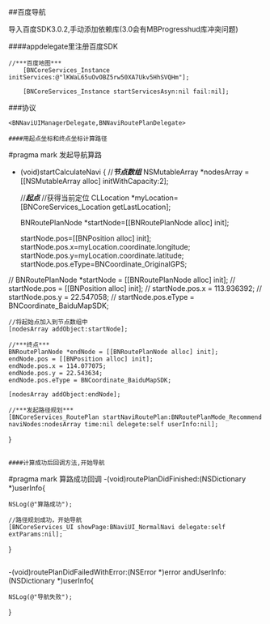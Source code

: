 ##百度导航

导入百度SDK3.0.2,手动添加依赖库(3.0会有MBProgresshud库冲突问题)

####appdelegate里注册百度SDK
```
//***百度地图***
    [BNCoreServices_Instance initServices:@"lKWaL65uOvOBZ5rw50XA7Ukv5HhSVQHm"];
    
    [BNCoreServices_Instance startServicesAsyn:nil fail:nil];
```

###协议
```
<BNNaviUIManagerDelegate,BNNaviRoutePlanDelegate>

####用起点坐标和终点坐标计算路径
```
#pragma mark 发起导航算路
- (void)startCalculateNavi
{
    //***节点数组***
    NSMutableArray *nodesArray = [[NSMutableArray alloc] initWithCapacity:2];
    
    //***起点***
    //获得当前定位
    CLLocation *myLocation=[BNCoreServices_Location getLastLocation];
    
    BNRoutePlanNode *startNode=[[BNRoutePlanNode alloc] init];
    
    startNode.pos=[[BNPosition alloc] init];
    startNode.pos.x=myLocation.coordinate.longitude;
    startNode.pos.y=myLocation.coordinate.latitude;
    startNode.pos.eType=BNCoordinate_OriginalGPS;
    
//    BNRoutePlanNode *startNode = [[BNRoutePlanNode alloc] init];
//    startNode.pos = [[BNPosition alloc] init];
//    startNode.pos.x = 113.936392;
//    startNode.pos.y = 22.547058;
//    startNode.pos.eType = BNCoordinate_BaiduMapSDK;
    
    //将起始点加入到节点数组中
    [nodesArray addObject:startNode];
    
    //***终点***
    BNRoutePlanNode *endNode = [[BNRoutePlanNode alloc] init];
    endNode.pos = [[BNPosition alloc] init];
    endNode.pos.x = 114.077075;
    endNode.pos.y = 22.543634;
    endNode.pos.eType = BNCoordinate_BaiduMapSDK;
    
    [nodesArray addObject:endNode];
    
    //***发起路径规划***
    [BNCoreServices_RoutePlan startNaviRoutePlan:BNRoutePlanMode_Recommend naviNodes:nodesArray time:nil delegete:self userInfo:nil];
}
```

####计算成功后回调方法,开始导航
```
#pragma mark 算路成功回调
-(void)routePlanDidFinished:(NSDictionary *)userInfo{
    
    NSLog(@"算路成功");
    
    //路径规划成功，开始导航
    [BNCoreServices_UI showPage:BNaviUI_NormalNavi delegate:self extParams:nil];
    
}
```

```
-(void)routePlanDidFailedWithError:(NSError *)error andUserInfo:(NSDictionary *)userInfo{
    
    NSLog(@"导航失败");
}
```

```